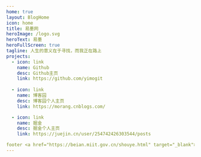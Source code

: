 ```yaml
---
home: true
layout: BlogHome
icon: home
title: 易墨网
heroImage: /logo.svg
heroText: 易墨
heroFullScreen: true
tagline: 人生的意义在于寻找，而我正在路上
projects:
  - icon: link
    name: Github
    desc: Github主页
    link: https://github.com/yimogit
    
  - icon: link
    name: 博客园
    desc: 博客园个人主页
    link: https://morang.cnblogs.com/

  - icon: link
    name: 掘金
    desc: 掘金个人主页
    link: https://juejin.cn/user/254742426303544/posts

footer <a href="https://beian.miit.gov.cn/shouye.html" target="_blank">蜀ICP备15032981号</a>
---
```


<!-- Hello World! -->